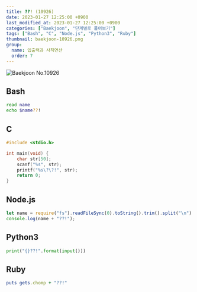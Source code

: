```yaml
---
title: ??! (10926)
date: 2023-01-27 12:25:00 +0900
last_modified_at: 2023-01-27 12:25:00 +0900
categories: ["Baekjoon", "단계별로 풀어보기"]
tags: ["Bash", "C", "Node.js", "Python3", "Ruby"]
thumbnail: baekjoon-10926.png
group:
  name: 입출력과 사칙연산
  order: 7
---
```


![Baekjoon No.10926](baekjoon-10926.png)

## Bash
```bash
read name
echo $name??!
```

## C
```c
#include <stdio.h>

int main(void) {
	char str[50];
	scanf("%s", str);
	printf("%s\?\?!", str);
	return 0;
}
```

## Node.js
```javascript
let name = require("fs").readFileSync(0).toString().trim().split("\n")[0];
console.log(name + "??!");
```

## Python3
```python
print("{}??!".format(input()))
```

## Ruby
```ruby
puts gets.chomp + "??!"
```
